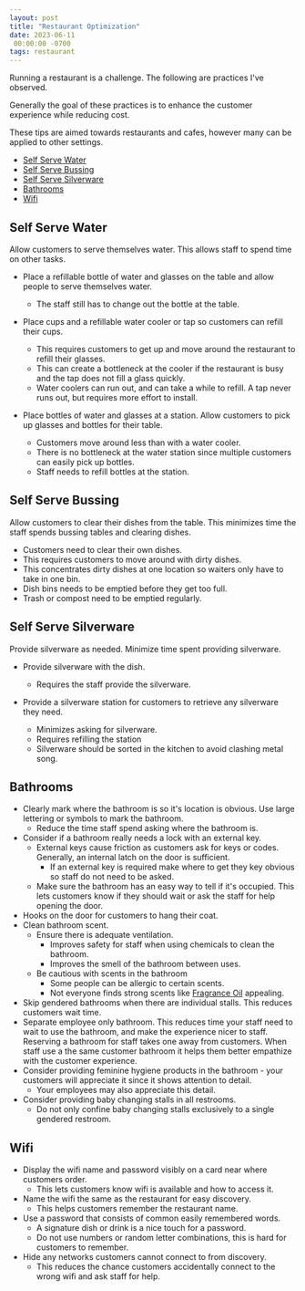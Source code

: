 ```yaml
---
layout: post
title: "Restaurant Optimization"
date: 2023-06-11
 00:00:00 -0700
tags: restaurant
---
```


Running a restaurant is a challenge. The following are practices I've observed.

Generally the goal of these practices is to enhance the customer experience while reducing cost.

These tips are aimed towards restaurants and cafes, however many can be applied to other settings.

- [Self Serve Water](#self-serve-water)
- [Self Serve Bussing](#self-serve-bussing)
- [Self Serve Silverware](#self-serve-silverware)
- [Bathrooms](#bathrooms)
- [Wifi](#wifi)

## Self Serve Water

Allow customers to serve themselves water. This allows staff to spend time on other tasks.

- Place a refillable bottle of water and glasses on the table and allow people to serve themselves water.
    - The staff still has to change out the bottle at the table.

- Place cups and a refillable water cooler or tap so customers can refill their cups.
    - This requires customers to get up and move around the restaurant to refill their glasses.
    - This can create a bottleneck at the cooler if the restaurant is busy and the tap does not fill a glass quickly.
    - Water coolers can run out, and can take a while to refill. A tap never runs out, but requires more effort to install.

- Place bottles of water and glasses at a station. Allow customers to pick up glasses and bottles for their table.
    - Customers move around less than with a water cooler.
    - There is no bottleneck at the water station since multiple customers can easily pick up bottles.
    - Staff needs to refill bottles at the station.

## Self Serve Bussing

Allow customers to clear their dishes from the table. This minimizes time the staff spends bussing tables and clearing dishes.

- Customers need to clear their own dishes.
- This requires customers to move around with dirty dishes.
- This concentrates dirty dishes at one location so waiters only have to take in one bin.
- Dish bins needs to be emptied before they get too full.
- Trash or compost need to be emptied regularly.

## Self Serve Silverware

Provide silverware as needed. Minimize time spent providing silverware.

- Provide silverware with the dish.
    - Requires the staff provide the silverware.

- Provide a silverware station for customers to retrieve any silverware they need.
    - Minimizes asking for silverware.
    - Requires refilling the station
    - Silverware should be sorted in the kitchen to avoid clashing metal song.

## Bathrooms

- Clearly mark where the bathroom is so it's location is obvious. Use large lettering or symbols to mark the bathroom.
    - Reduce the time staff spend asking where the bathroom is.
- Consider if a bathroom really needs a lock with an external key.
    - External keys cause friction as customers ask for keys or codes. Generally, an internal latch on the door is sufficient.
        - If an external key is required make where to get they key obvious so staff do not need to be asked.
    - Make sure the bathroom has an easy way to tell if it's occupied. This lets customers know if they should wait or ask the staff for help opening the door.
- Hooks on the door for customers to hang their coat.
- Clean bathroom scent.
    - Ensure there is adequate ventilation.
        - Improves safety for staff when using chemicals to clean the bathroom.
        - Improves the smell of the bathroom between uses.
    - Be cautious with scents in the bathroom
        - Some people can be allergic to certain scents.
        - Not everyone finds strong scents like [Fragrance Oil](https://en.wikipedia.org/wiki/Fragrance_oil) appealing.
- Skip gendered bathrooms when there are individual stalls. This reduces customers wait time.
- Separate employee only bathroom. This reduces time your staff need to wait to use the bathroom, and make the experience nicer to staff. Reserving a bathroom for staff takes one away from customers. When staff use a the same customer bathroom it helps them better empathize with the customer experience.
- Consider providing feminine hygiene products in the bathroom - your customers will appreciate it since it shows attention to detail.
    - Your employees may also appreciate this detail.
- Consider providing baby changing stalls in all restrooms.
    - Do not only confine baby changing stalls exclusively to a single gendered restroom.

## Wifi

- Display the wifi name and password visibly on a card near where customers order.
    - This lets customers know wifi is available and how to access it.
- Name the wifi the same as the restaurant for easy discovery.
    - This helps customers remember the restaurant name.
- Use a password that consists of common easily remembered words.
    - A signature dish or drink is a nice touch for a password.
    - Do not use numbers or random letter combinations, this is hard for customers to remember.
- Hide any networks customers cannot connect to from discovery.
    - This reduces the chance customers accidentally connect to the wrong wifi and ask staff for help.
